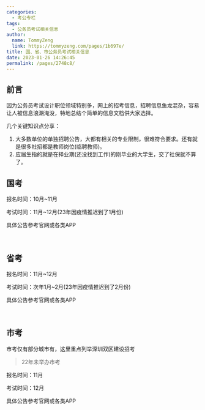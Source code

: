 ```yaml
---
categories: 
  - 考公专栏
tags: 
  - 公务员考试相关信息
author: 
  name: TommyZeng
  link: https://tommyzeng.com/pages/1b697e/
title: 国、省、市公务员考试相关信息
date: 2023-01-26 14:26:45
permalink: /pages/2748c8/
---
```


## 前言

因为公务员考试设计职位领域特别多，网上的招考信息，招聘信息鱼龙混杂，容易让人被信息浪潮淹没，特地总结个简单的信息文档供大家选择。<!-- more -->

几个关键知识点分享：

1. 大多数单位的单独招聘公告，大都有相关的专业限制，很难符合要求。还有就是很多社招都是教师岗位(临聘教师)。
2. 应届生指的就是在择业期(还没找到工作)的刚毕业的大学生，交了社保就不算了。

## 国考

报名时间：10月~11月

考试时间：11月~12月(23年因疫情推迟到了1月份)

具体公告参考官网或各类APP

<br>

## 省考

报名时间：11月~12月

考试时间：次年1月~2月(23年因疫情推迟到了2月份)

具体公告参考官网或各类APP

<br>

## 市考

市考仅有部分城市有，这里重点列举深圳双区建设招考

> 22年未举办市考

报名时间：11月

考试时间：12月

具体公告参考官网或各类APP